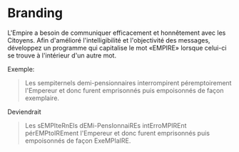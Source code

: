 # Branding

L'Empire a besoin de communiquer efficacement et honnêtement avec les Citoyens.
Afin d'amélioré l'intelligibilité et l'objectivité des messages, développez un programme qui capitalise le mot «EMPIRE» lorsque celui-ci se trouve à l'intérieur d'un autre mot.

Exemple:

> Les sempiternels demi-pensionnaires interrompirent péremptoirement l'Empereur et donc furent emprisonnés puis empoisonnés de façon exemplaire.

Deviendrait

> Les sEMPIteRnEls dEMi-PensIonnaiREs intErroMPIREnt pérEMPtoIREment l'Empereur et donc furent emprisonnés puis empoisonnés de façon ExeMPlaIRE.
